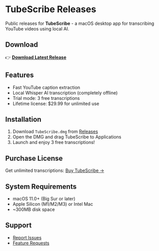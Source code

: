 # TubeScribe Releases

Public releases for **TubeScribe** - a macOS desktop app for transcribing YouTube videos using local AI.

## Download

👉 **[Download Latest Release](https://github.com/jonhainstock/tubescribe-releases/releases/latest)**

## Features

- Fast YouTube caption extraction
- Local Whisper AI transcription (completely offline)
- Trial mode: 3 free transcriptions
- Lifetime license: $29.99 for unlimited use

## Installation

1. Download `TubeScribe.dmg` from [Releases](https://github.com/jonhainstock/tubescribe-releases/releases)
2. Open the DMG and drag TubeScribe to Applications
3. Launch and enjoy 3 free transcriptions!

## Purchase License

Get unlimited transcriptions: [Buy TubeScribe →](https://jonhainstock.lemonsqueezy.com/buy/7c14859b-f509-4e2e-acd6-15aeeff62b9f)

## System Requirements

- macOS 11.0+ (Big Sur or later)
- Apple Silicon (M1/M2/M3) or Intel Mac
- ~300MB disk space

## Support

- [Report Issues](https://github.com/jonhainstock/tubescribe-releases/issues)
- [Feature Requests](https://github.com/jonhainstock/tubescribe-releases/issues)
